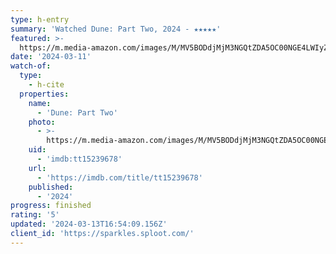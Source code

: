 ```yaml
---
type: h-entry
summary: 'Watched Dune: Part Two, 2024 - ★★★★★'
featured: >-
  https://m.media-amazon.com/images/M/MV5BODdjMjM3NGQtZDA5OC00NGE4LWIyZDQtZjYwOGZlMTM5ZTQ1XkEyXkFqcGdeQXVyODE5NzE3OTE@._V1_SX300.jpg
date: '2024-03-11'
watch-of:
  type:
    - h-cite
  properties:
    name:
      - 'Dune: Part Two'
    photo:
      - >-
        https://m.media-amazon.com/images/M/MV5BODdjMjM3NGQtZDA5OC00NGE4LWIyZDQtZjYwOGZlMTM5ZTQ1XkEyXkFqcGdeQXVyODE5NzE3OTE@._V1_SX300.jpg
    uid:
      - 'imdb:tt15239678'
    url:
      - 'https://imdb.com/title/tt15239678'
    published:
      - '2024'
progress: finished
rating: '5'
updated: '2024-03-13T16:54:09.156Z'
client_id: 'https://sparkles.sploot.com/'
---
```


